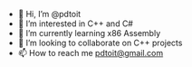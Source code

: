 - 👋 Hi, I’m @pdtoit
- 👀 I’m interested in C++ and C#
- 🌱 I’m currently learning x86 Assembly
- 💞️ I’m looking to collaborate on C++ projects
- 📫 How to reach me pdtoit@gmail.com

<!---
pdtoit/pdtoit is a ✨ special ✨ repository because its `README.md` (this file) appears on your GitHub profile.
You can click the Preview link to take a look at your changes.
--->
